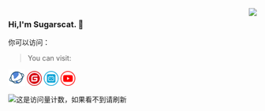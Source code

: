 <a href="#">
<img align="right" src="https://github-readme-stats.vercel.app/api?username=DazeCake&show_icons=true&inc">
</a>

### Hi,I'm Sugarscat. :wave:

你可以访问：
> You can visit:

[<img title = "Website" src = "https://github.com/Sugarscat/CollectionOfPictures/blob/main/icon/website.png" height = "34">](https://sugarscat.github.io/)
[<img title = "Gitee" src = "https://github.com/Sugarscat/CollectionOfPictures/blob/main/icon/gitee.png" height = "30">](https://gitee.com/Sugarscat)
[<img title = "BiliBili" src = "https://github.com/Sugarscat/CollectionOfPictures/blob/main/icon/bilibili.png" height = "30">](https://space.bilibili.com/693173327?spm_id_from=333.1007.0.0)
[<img title = "YouTube" src = "https://github.com/Sugarscat/CollectionOfPictures/blob/main/icon/youtube.png" height = "30">](https://www.youtube.com/channel/UCzatmr6pXZzMRe4gbhJqIPA)

![这是访问量计数，如果看不到请刷新](https://jwenjian-visitor-badge-5.glitch.me/badge?page_id=DazeCake.DazeCake.readme)
